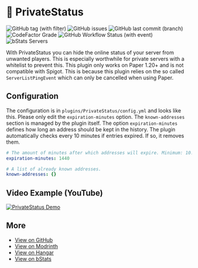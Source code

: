 # 🤫 PrivateStatus

![GitHub tag (with filter)](https://img.shields.io/github/v/tag/tinyoverflow/minecraft-privatestatus?style=flat-square&label=version)
![GitHub issues](https://img.shields.io/github/issues/tinyoverflow/minecraft-privatestatus?style=flat-square&label=issues)
![GitHub last commit (branch)](https://img.shields.io/github/last-commit/tinyoverflow/minecraft-privatestatus/main?style=flat-square&label=updated)
![CodeFactor Grade](https://img.shields.io/codefactor/grade/github/tinyoverflow/minecraft-privatestatus/main?style=flat-square&label=codefactor)
![GitHub Workflow Status (with event)](https://img.shields.io/github/actions/workflow/status/tinyoverflow/minecraft-privatestatus/maven.yml?style=flat-square&label=build)
![bStats Servers](https://img.shields.io/bstats/servers/19291?style=flat-square&label=servers)

With PrivateStatus you can hide the online status of your server from unwanted players. This is especially worthwhile for private servers with a whitelist to prevent this. This plugin only works on Paper 1.20+ and is not compatible with Spigot. This is because this plugin relies on the so called `ServerListPingEvent` which can only be cancelled when using Paper.

## Configuration

The configuration is in `plugins/PrivateStatus/config.yml` and looks like this. Please only edit the `expiration-minutes` option. The `known-addresses` section is managed by the plugin itself. The option `expiration-minutes` defines how long an address should be kept in the history. The plugin automatically checks every 10 minutes if entries expired. If so, it removes them.

```yaml
# The amount of minutes after which addresses will expire. Minimum: 10.
expiration-minutes: 1440

# A list of already known addresses.
known-addresses: {}
```

## Video Example (YouTube)

[![PrivateStatus Demo](http://img.youtube.com/vi/aRo1AMhukKs/maxresdefault.jpg)](https://youtu.be/aRo1AMhukKs)

## More

- [View on GitHub](https://github.com/tinyoverflow/minecraft-privatestatus)
- [View on Modrinth](https://modrinth.com/plugin/privatestatus)
- [View on Hangar](https://hangar.papermc.io/tinyoverflow/PrivateStatus)
- [View on bStats](https://bstats.org/plugin/bukkit/PrivateStatus/19291)
